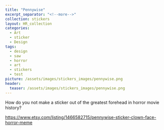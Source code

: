 ```yaml
---
title: "Pennywise"
excerpt_separator: "<!--more-->"
collection: stickers
layout: HR_collection
categories:
  - Art
  - sticker
  - Design
tags:
  - design
  - saw
  - horror
  - art
  - stickers
  - test
picture: /assets/images/stickers_images/pennywise.png
header:
  teaser: /assets/images/stickers_images/pennywise.png
---
```

How do you not make a sticker out of the greatest forehead in horror movie history?  
<!--more-->
https://www.etsy.com/listing/1466582715/pennywise-sticker-clown-face-horror-meme

